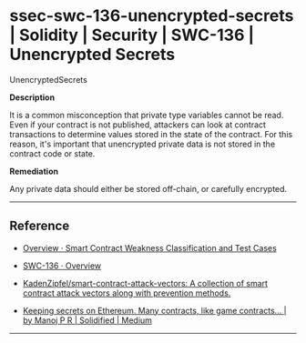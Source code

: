 # ssec-swc-136-unencrypted-secrets | Solidity | Security | SWC-136 | Unencrypted Secrets

UnencryptedSecrets

**Description**

It is a common misconception that private type variables cannot be read. Even if your contract is not published, attackers can look at contract transactions to determine values stored in the state of the contract. For this reason, it's important that unencrypted private data is not stored in the contract code or state.

**Remediation**

Any private data should either be stored off-chain, or carefully encrypted.

---

## Reference

* [Overview · Smart Contract Weakness Classification and Test Cases](https://swcregistry.io/)

* [SWC-136 · Overview](https://swcregistry.io/docs/SWC-136)

* [KadenZipfel/smart-contract-attack-vectors: A collection of smart contract attack vectors along with prevention methods.](https://github.com/KadenZipfel/smart-contract-attack-vectors)

* [Keeping secrets on Ethereum. Many contracts, like game contracts… | by Manoj P R | Solidified | Medium](https://medium.com/solidified/keeping-secrets-on-ethereum-5b556c3bb1ee)

---
